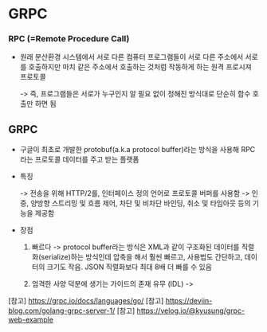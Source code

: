 # GRPC

### RPC (=Remote Procedure Call)

* 원래 분산환경 시스템에서 서로 다른 컴퓨터 프로그램들이 서로 다른 주소에서 서로를 호출하지만 마치 같은 주소에서 호출하는 것처럼 작동하게 하는 원격 프로시져 프로토콜

  -> 즉, 프로그램들은 서로가 누구인지 알 필요 없이 정해진 방식대로 단순히 함수 호출만 하면 됨

## GRPC

* 구글이 최초로 개발한 protobuf(a.k.a protocol buffer)라는 방식을 사용해 RPC라는 프로토콜 데이터를 주고 받는 플랫폼

* 특징

  -> 전송을 위해 HTTP/2를, 인터페이스 정의 언어로 프로토콜 버퍼를 사용함
  -> 인증, 양방향 스트리밍 및 흐름 제어, 차단 및 비차단 바인딩, 취소 및 타임아웃 등의 기능을 제공함

* 장점

  1) 빠르다
  	-> protocol buffer라는 방식은 XML과 같이 구조화된 데이터를 직렬화(serialize)하는 방식인데 압축을 해서 훨씬 빠르고, 사용법도 간단하고, 데이터의 크기도 작음. JSON 직렬화보다 최대 8배 더 빠를 수 있음

  2) 엄격한 사양 덕분에 생기는 가이드의 존재 유무 (IDL)
  	-> 



[참고] https://grpc.io/docs/languages/go/
[참고] https://devjin-blog.com/golang-grpc-server-1/
[참고] https://velog.io/@kyusung/grpc-web-example
